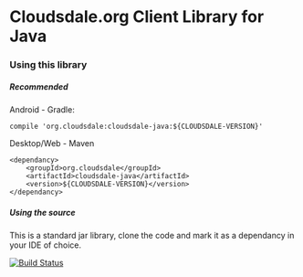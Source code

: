 Cloudsdale.org Client Library for Java
======================================

### Using this library

##### Recommended

Android - Gradle:

    compile 'org.cloudsdale:cloudsdale-java:${CLOUDSDALE-VERSION}'

Desktop/Web - Maven

    <dependancy>
        <groupId>org.cloudsdale</groupId>
        <artifactId>cloudsdale-java</artifactId>
        <version>${CLOUDSDALE-VERSION}</version>
    </dependancy>

##### Using the source

This is a standard jar library, clone the code and mark it as a dependancy in your IDE of choice.

[![Build Status](https://travis-ci.org/cloudsdaleapp/Cloudsdale-Java.png)](https://travis-ci.org/cloudsdaleapp/Cloudsdale-Java)